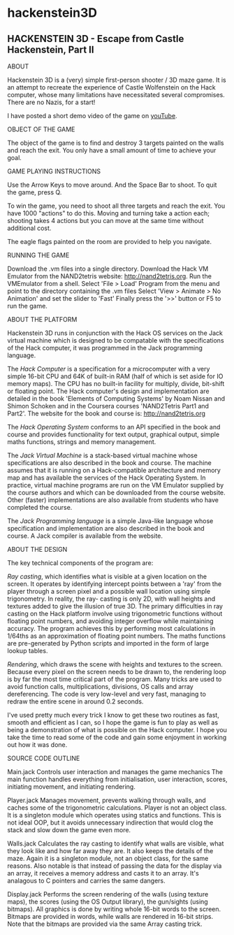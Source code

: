 # hackenstein3D

HACKENSTEIN 3D - Escape from Castle Hackenstein, Part II
--------------------------------------------------------

ABOUT

Hackenstein 3D is a (very) simple first-person shooter /
3D maze game. It is an attempt to recreate the experience 
of Castle Wolfenstein on the Hack computer, whose many
limitations have necessitated several compromises. 
There are no Nazis, for a start!

I have posted a short demo video of the game on [youTube](https://youtu.be/inFJ5EyOhpM).

OBJECT OF THE GAME

The object of the game is to find and destroy 3 targets painted on the
walls and reach the exit. You only have a small amount of time
to achieve your goal.

GAME PLAYING INSTRUCTIONS

Use the Arrow Keys to move around. And the Space Bar to shoot.
To quit the game, press Q.

To win the game, you need to shoot all three targets and reach the
exit. You have 1000 "actions" to do this. Moving and turning take a action
each; shooting takes 4 actions but you can move at the same time without
additional cost.

The eagle flags painted on the room are provided to help you navigate.

RUNNING THE GAME

Download the .vm files into a single directory. 
Download the Hack VM Emulator from the NAND2tetris website: http://nand2tetris.org.
Run the VMEmulator from a shell.
Select 'File > Load' Program from the menu and point to the directory containing the .vm files
Select 'View > Animate > No Animation' and set the slider to 'Fast'
Finally press the '>>' button or F5 to run the game.

ABOUT THE PLATFORM

Hackenstein 3D runs in conjunction with the Hack OS services on the Jack virtual machine which is designed to be compatable with the specifications of the Hack computer, it was programmed in the Jack programming language.

The *Hack Computer* is a specification for a microcomputer with a very simple 16-bit CPU and 64K of built-in RAM (half of which is set aside for IO memory maps). The CPU has no built-in facility for multiply, divide, bit-shift or floating point. The Hack computer's design and implementation are detailed in the book 'Elements of Computing Systems' by Noam Nissan and Shimon Schoken and in the Coursera courses 'NAND2Tetris Part1 and Part2'. The website for the book and course is: http://nand2tetris.org

The *Hack Operating System* conforms to an API specified in the book and course and provides functionality for text output, graphical output, simple maths functions, strings and memory management.

The *Jack Virtual Machine* is a stack-based virtual machine whose specifications are also described in the book and course. The machine assumes that it is running on a Hack-compatible architecture and memory map and has available the services of the Hack Operating System. In practice, virtual machine programs are run on the VM Emulator supplied by the course authors and which can be downloaded from the course website. Other (faster) implementations are also available from students who have completed the course.

The *Jack Programming language* is a simple Java-like language whose specification and implementation are also described in the book and course. A Jack compiler is available from the website.

ABOUT THE DESIGN

The key technical components of the program are: 

*Ray casting*, which identifies what is visible 
at a given location on the screen. It operates by identifying intercept
points between a 'ray' from the player through a screen pixel and a
possible wall location using simple trigonometry. In reality, the ray-
casting is only 2D, with wall heights and textures added to give the
illusion of true 3D. The primary difficulties in ray casting on the
Hack platform involve using trigonometric functions without floating 
point numbers, and avoiding integer overflow while maintaining accuracy. 
The program achieves this by performing most calculations in 1/64ths 
as an approximation of floating point numbers. The maths functions are
pre-generated by Python scripts and imported in the form of large
lookup tables.

*Rendering*, which draws the scene with heights and textures to the
screen. Because every pixel on the screen needs to be drawn to, the
rendering loop is by far the most time critical part of the program.
Many tricks are used to avoid function calls, multiplications, divisions,
OS calls and array dereferencing. The code is very low-level and very
fast, managing to redraw the entire scene in around 0.2 seconds.

I've used pretty much every trick I know to get these two routines
as fast, smooth and efficient as I can, so I hope the game is fun
to play as well as being a demonstration of what is possible on
the Hack computer. I hope you take the time to read some of the
code and gain some enjoyment in working out how it was done.

SOURCE CODE OUTLINE

Main.jack
	Controls user interaction and manages the game mechanics
	The main function handles everything from initialisation,
	user interaction, scores, initiating movement, and initiating
	rendering.

Player.jack
	Manages movement, prevents walking through walls, and caches
	some of the trigonometric calculations.
	Player is not an object class. It is a singleton module which
	operates using statics and functions. This is not ideal OOP, but
	it avoids unnecessary indirection that would clog the stack and
	slow down the game even more.

Walls.jack
	Calculates the ray casting to identify what walls are visible,
	what they look like and how far away they are.
	It also keeps the details of the maze.
	Again it is a singleton module, not an object class, for the same
	reasons. Also notable is that instead of passing the data for
	the display via an array, it receives a memory address and casts
	it to an array. It's analagous to C pointers and carries the
	same dangers.

Display.jack
	Performs the screen rendering of the walls (using texture maps),
	the scores (using the OS Output library), the gun/sights (using
	bitmaps). All graphics is done by writing whole 16-bit words to
	the screen. Bitmaps are provided in words, while walls are
	rendered in 16-bit strips. Note that the bitmaps are provided
	via the same Array casting trick.

